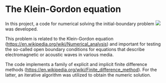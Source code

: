 # The Klein-Gordon equation
In this project, a code for numerical solving the initial-boundary problem
![ ](https://github.com/AndreiMaikov/https://github.com/AndreiMaikov/The_Klein-Gordon_equation-1/tree/main/images/ibp_2.png)
was developed. 

This problem is related to the Klein-Gordon equation (https://en.wikipedia.org/wiki/Numerical_analysis) and important for testing the so-called open boundary conditions for equations that describe electromagnetic or acoustic waves in various media.

The code implements a family of explicit and implicit finite difference methods (https://en.wikipedia.org/wiki/Finite_difference_method). For the latter, an iterative algorithm was utilized to obtain the numeric solution. 
